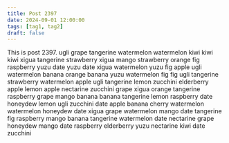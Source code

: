 ```yaml
---
title: Post 2397
date: 2024-09-01 12:00:00
tags: [tag1, tag2]
draft: false
---
```

This is post 2397.
ugli
grape
tangerine
watermelon
watermelon
kiwi
kiwi
kiwi
xigua
tangerine
strawberry
xigua
mango
strawberry
orange
fig
raspberry
yuzu
date
yuzu
date
xigua
watermelon
yuzu
fig
apple
ugli
watermelon
banana
orange
banana
yuzu
watermelon
fig
fig
ugli
tangerine
strawberry
watermelon
apple
ugli
tangerine
lemon
zucchini
elderberry
apple
lemon
apple
nectarine
zucchini
grape
xigua
orange
tangerine
raspberry
grape
mango
banana
banana
tangerine
lemon
raspberry
date
honeydew
lemon
ugli
zucchini
date
apple
banana
cherry
watermelon
watermelon
honeydew
date
xigua
grape
watermelon
mango
date
tangerine
fig
raspberry
mango
banana
tangerine
watermelon
date
nectarine
grape
honeydew
mango
date
raspberry
elderberry
yuzu
nectarine
kiwi
date
zucchini
